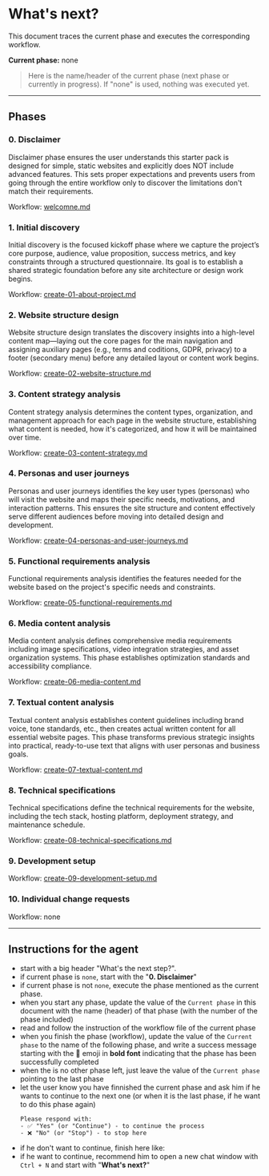 # What's next?

This document traces the current phase and executes the corresponding workflow.

**Current phase:** none

> Here is the name/header of the current phase (next phase or currently in progress).
> If "none" is used, nothing was executed yet.

---

## Phases

### 0. Disclaimer

Disclaimer phase ensures the user understands this starter pack is designed for simple, static websites and explicitly does NOT include advanced features. This sets proper expectations and prevents users from going through the entire workflow only to discover the limitations don't match their requirements.

Workflow: [welcomne.md](/.cursor/workflows/welcome.md)

### 1. Initial discovery

Initial discovery is the focused kickoff phase where we capture the project’s core purpose, audience, value proposition, success metrics, and key constraints through a structured questionnaire. Its goal is to establish a shared strategic foundation before any site architecture or design work begins.

Workflow: [create-01-about-project.md](/.cursor/workflows/create-01-about-project.md)

### 2. Website structure design

Website structure design translates the discovery insights into a high-level content map—laying out the core pages for the main navigation and assigning auxiliary pages (e.g., terms and coditions, GDPR, privacy) to a footer (secondary menu) before any detailed layout or content work begins.

Workflow: [create-02-website-structure.md](/.cursor/workflows/create-02-website-structure.md)

### 3. Content strategy analysis

Content strategy analysis determines the content types, organization, and management approach for each page in the website structure, establishing what content is needed, how it's categorized, and how it will be maintained over time.

Workflow: [create-03-content-strategy.md](/.cursor/workflows/create-03-content-strategy.md)

### 4. Personas and user journeys

Personas and user journeys identifies the key user types (personas) who will visit the website and maps their specific needs, motivations, and interaction patterns. This ensures the site structure and content effectively serve different audiences before moving into detailed design and development.

Workflow: [create-04-personas-and-user-journeys.md](/.cursor/workflows/create-04-personas-and-user-journeys.md)

### 5. Functional requirements analysis

Functional requirements analysis identifies the features needed for the website based on the project's specific needs and constraints.

Workflow: [create-05-functional-requirements.md](/.cursor/workflows/create-05-functional-requirements.md)

### 6. Media content analysis

Media content analysis defines comprehensive media requirements including image specifications, video integration strategies, and asset organization systems. This phase establishes optimization standards and accessibility compliance.

Workflow: [create-06-media-content.md](/.cursor/workflows/create-06-media-content.md)

### 7. Textual content analysis

Textual content analysis establishes content guidelines including brand voice, tone standards, etc., then creates actual written content for all essential website pages. This phase transforms previous strategic insights into practical, ready-to-use text that aligns with user personas and business goals.

Workflow: [create-07-textual-content.md](/.cursor/workflows/create-07-textual-content.md)

### 8. Technical specifications

Technical specifications define the technical requirements for the website, including the tech stack, hosting platform, deployment strategy, and maintenance schedule.

Workflow: [create-08-technical-specifications.md](/.cursor/workflows/create-08-technical-specifications.md)

### 9. Development setup

Workflow: [create-09-development-setup.md](/.cursor/workflows/create-09-development-setup.md)

### 10. Individual change requests

Workflow: none

---

## Instructions for the agent

- start with a big header "What's the next step?".
- if current phase is `none`, start with the "**0. Disclaimer**"
- if current phase is not `none`, execute the phase mentioned as the current phase.
- when you start any phase, update the value of the `Current phase` in this document with the name (header) of that phase (with the number of the phase included)
- read and follow the instruction of the workflow file of the current phase
- when you finish the phase (workflow), update the value of the `Current phase` to the name of the following phase, and write a success message starting with the 🎉 emoji in **bold font** indicating that the phase has been successfully completed
- when the is no other phase left, just leave the value of the `Current phase` pointing to the last phase
- let the user know you have finnished the current phase and ask him if he wants to continue to the next one (or when it is the last phase, if he want to do this phase again)
  ```
  Please respond with:
  - ✅ "Yes" (or "Continue") - to continue the process
  - ❌ "No" (or "Stop") - to stop here
  ```
- if he don't want to continue, finish here like:
- if he want to continue, recommend him to open a new chat window with `Ctrl + N` and start with "**What's next?**"
